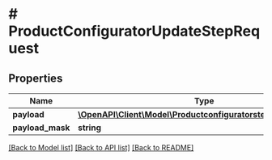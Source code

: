 # # ProductConfiguratorUpdateStepRequest


## Properties 


Name | Type | Description | Notes
------------ | ------------- | ------------- | -------------
**payload**| [**\OpenAPI\Client\Model\ProductconfiguratorstepUpdatePayload**](ProductconfiguratorstepUpdatePayload.md) |   | [optional]
**payload_mask**| **string** |   | [optional]


[[Back to Model list]](../../README.md#models) [[Back to API list]](../../README.md#endpoints) [[Back to README]](../../README.md)

